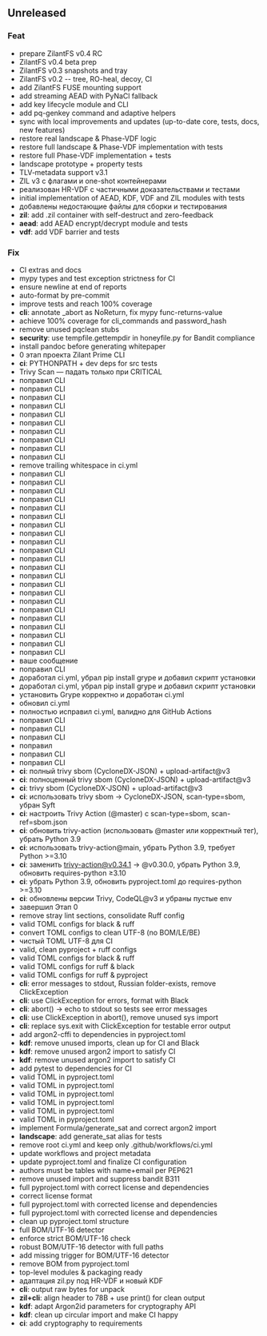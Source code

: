 ## Unreleased

### Feat

- prepare ZilantFS v0.4 RC
- ZilantFS v0.4 beta prep
- ZilantFS v0.3 snapshots and tray
- ZilantFS v0.2 -- tree, RO-heal, decoy, CI
- add ZilantFS FUSE mounting support
- add streaming AEAD with PyNaCl fallback
- add key lifecycle module and CLI
- add pq-genkey command and adaptive helpers
- sync with local improvements and updates (up-to-date core, tests, docs, new features)
- restore real landscape & Phase-VDF logic
- restore full landscape & Phase-VDF implementation with tests
- restore full Phase-VDF implementation + tests
- landscape prototype + property tests
- TLV‑metadata support v3.1
- ZIL v3 с флагами и one-shot контейнерами
- реализован HR-VDF с частичными доказательствами и тестами
- initial implementation of AEAD, KDF, VDF and ZIL modules with tests
- добавлены недостающие файлы для сборки и тестирования
- **zil**: add .zil container with self-destruct and zero-feedback
- **aead**: add AEAD encrypt/decrypt module and tests
- **vdf**: add VDF barrier and tests

### Fix

- CI extras and docs
- mypy types and test exception strictness for CI
- ensure newline at end of reports
- auto-format by pre-commit
- improve tests and reach 100% coverage
- **cli**: annotate _abort as NoReturn, fix mypy func-returns-value
- achieve 100% coverage for cli_commands and password_hash
- remove unused pqclean stubs
- **security**: use tempfile.gettempdir in honeyfile.py for Bandit compliance
- install pandoc before generating whitepaper
- 0 этап проекта Zilant Prime CLI
- **ci**: PYTHONPATH + dev deps for src tests
- Trivy Scan — падать только при CRITICAL
- поправил CLI
- поправил CLI
- поправил CLI
- поправил CLI
- поправил CLI
- поправил CLI
- поправил CLI
- поправил CLI
- поправил CLI
- поправил CLI
- remove trailing whitespace in ci.yml
- поправил CLI
- поправил CLI
- поправил CLI
- поправил CLI
- поправил CLI
- поправил CLI
- поправил CLI
- поправил CLI
- поправил CLI
- поправил CLI
- поправил CLI
- поправил CLI
- поправил CLI
- поправил CLI
- поправил CLI
- поправил CLI
- поправил CLI
- поправил CLI
- поправил CLI
- поправил CLI
- поправил CLI
- поправил CLI
- ваше сообщение
- поправил CLI
- доработал ci.yml, убрал pip install grype и добавил скрипт установки
- доработал ci.yml, убрал pip install grype и добавил скрипт установки
- установить Grype корректно и доработан ci.yml
- обновил ci.yml
- полностью исправил ci.yml, валидно для GitHub Actions
- поправил CLI
- поправил CLI
- поправил CLI
- поправил
- поправил CLI
- поправил CLI
- **ci**: полный trivy sbom (CycloneDX-JSON) + upload-artifact@v3
- **ci**: полноценный trivy sbom (CycloneDX-JSON) + upload-artifact@v3
- **ci**: trivy sbom (CycloneDX-JSON) + upload-artifact@v3
- **ci**: использовать trivy sbom → CycloneDX-JSON, scan-type=sbom, убран Syft
- **ci**: настроить Trivy Action (@master) с scan-type=sbom, scan-ref=sbom.json
- **ci**: обновить trivy-action (использовать @master или корректный тег), убрать Python 3.9
- **ci**: использовать trivy-action@main, убрать Python 3.9, требует Python >=3.10
- **ci**: заменить trivy-action@v0.34.1 → @v0.30.0, убрать Python 3.9, обновить requires-python ≥3.10
- **ci**: убрать Python 3.9, обновить pyproject.toml до requires-python >=3.10
- **ci**: обновлены версии Trivy, CodeQL@v3 и убраны пустые env
- завершил Этап 0
- remove stray lint sections, consolidate Ruff config
- valid TOML configs for black & ruff
- convert TOML configs to clean UTF-8 (no BOM/LE/BE)
- чистый TOML UTF-8 для CI
- valid, clean pyproject + ruff configs
- valid TOML configs for black & ruff
- valid TOML configs for ruff & black
- valid TOML configs for ruff & pyproject
- **cli**: error messages to stdout, Russian folder-exists, remove ClickException
- **cli**: use ClickException for errors, format with Black
- **cli**: abort() → echo to stdout so tests see error messages
- **cli**: use ClickException in abort(), remove unused sys import
- **cli**: replace sys.exit with ClickException for testable error output
- add argon2-cffi to dependencies in pyproject.toml
- **kdf**: remove unused imports, clean up for CI and Black
- **kdf**: remove unused argon2 import to satisfy CI
- **kdf**: remove unused argon2 import to satisfy CI
- add pytest to dependencies for CI
- valid TOML in pyproject.toml
- valid TOML in pyproject.toml
- valid TOML in pyproject.toml
- valid TOML in pyproject.toml
- valid TOML in pyproject.toml
- valid TOML in pyproject.toml
- implement Formula/generate_sat and correct argon2 import
- **landscape**: add generate_sat alias for tests
- remove root ci.yml and keep only .github/workflows/ci.yml
- update workflows and project metadata
- update pyproject.toml and finalize CI configuration
- authors must be tables with name+email per PEP621
- remove unused import and suppress bandit B311
- full pyproject.toml with correct license and dependencies
- correct license format
- full pyproject.toml with corrected license and dependencies
- full pyproject.toml with corrected license and dependencies
- clean up pyproject.toml structure
- full BOM/UTF-16 detector
- enforce strict BOM/UTF-16 check
- robust BOM/UTF-16 detector with full paths
- add missing trigger for BOM/UTF-16 detector
- remove BOM from pyproject.toml
- top-level modules & packaging ready
- адаптация zil.py под HR-VDF и новый KDF
- **cli**: output raw bytes for unpack
- **zil+cli**: align header to 78B + use print() for clean output
- **kdf**: adapt Argon2id parameters for cryptography API
- **kdf**: clean up circular import and make CI happy
- **ci**: add cryptography to requirements
